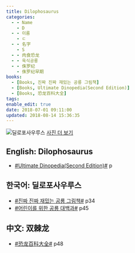 ```yaml
---
title: Dilophosaurus
categories:
  - - Name
    - D
  - - 이름
    - ㄷ
  - - 名字
    - S
  - - 肉食恐龙
  - - 육식공룡
  - - 侏罗纪
    - 侏罗纪早期
books:
  - [Books, 진짜 진짜 재밌는 공룡 그림책]
  - [Books, Ultimate Dinopedia(Second Edition)]
  - [Books, 恐龙百科大全]
tags:
enable_edit: true
date: 2018-07-01 09:11:00
updated: 2018-08-14 15:36:35
---
```


![딜로포사우루스](http://images.dinosaurpictures.org/Dilophosaurus_by_kyoht-d3diw65_bb04.jpg)
[사진 더 보기](https://dinosaurpictures.org/Dilophosaurus-pictures)


## English: Dilophosaurus

- [#Ultimate Dinopedia(Second Edition)#](/books/p/86d06d1161eb1684c26079a0348b5931/) p

## 한국어: 딜로포사우루스

- [#진짜 진짜 재밌는 공룡 그림책#](/books/p/3289261dc4d846b8a02798617a63ad75/) p34
- [#어린이를 위한 공룡 대백과#](/books/p/f60f989c24559d39cb141e73aa0754c0/) p45

## 中文: 双棘龙

- [#恐龙百科大全#](/books/p/6cd4e752e2119c63c607be6bb97d17aa/) p48
